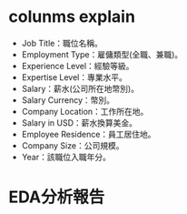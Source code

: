 # colunms explain
* Job Title：職位名稱。
* Employment Type：雇傭類型(全職、兼職)。
* Experience Level：經驗等級。
* Expertise Level：專業水平。
* Salary：薪水(公司所在地幣別)。
* Salary Currency：幣別。
* Company Location：工作所在地。
* Salary in USD：薪水換算美金。
* Employee Residence：員工居住地。
* Company Size：公司規模。
* Year：該職位入職年分。
# EDA分析報告
